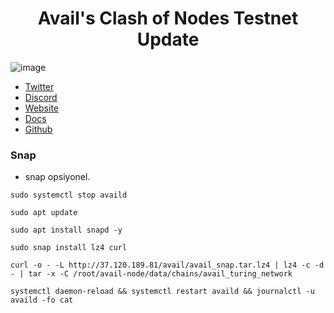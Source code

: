 # <h1 align="center">Avail's Clash of Nodes Testnet Update</h1>

![image](https://github.com/molla202/Avail/assets/91562185/a6461113-7737-40a0-9d2a-3049a7097663)

* [Twitter](https://twitter.com/AvailProject)
* [Discord](https://discord.gg/y6fHnxZQX8)
* [Website](https://www.availproject.org/)
* [Docs](https://docs.availproject.org/clash-of-nodes/challenges/)
* [Github](https://github.com/availproject/avail/releases)


### Snap

* snap opsiyonel.
```
sudo systemctl stop availd

sudo apt update

sudo apt install snapd -y

sudo snap install lz4 curl
```
```
curl -o - -L http://37.120.189.81/avail/avail_snap.tar.lz4 | lz4 -c -d - | tar -x -C /root/avail-node/data/chains/avail_turing_network
```


```
systemctl daemon-reload && systemctl restart availd && journalctl -u availd -fo cat
```





